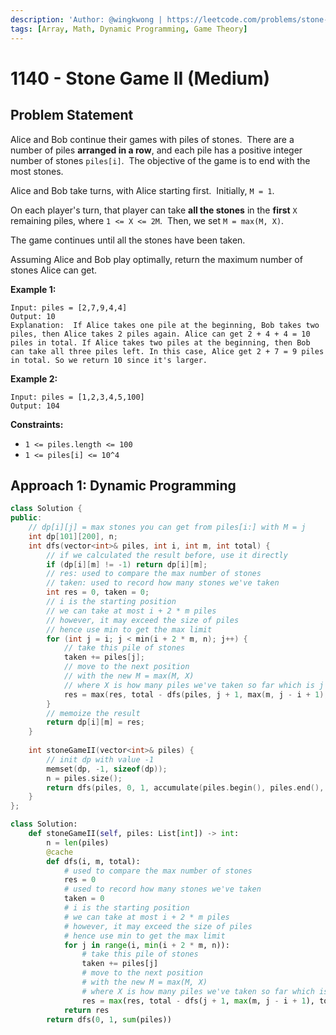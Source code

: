 ```yaml
---
description: 'Author: @wingkwong | https://leetcode.com/problems/stone-game-ii/'
tags: [Array, Math, Dynamic Programming, Game Theory]
---
```


# 1140 - Stone Game II (Medium) 

## Problem Statement

Alice and Bob continue their games with piles of stones.  There are a number of piles **arranged in a row**, and each pile has a positive integer number of stones `piles[i]`.  The objective of the game is to end with the most stones.

Alice and Bob take turns, with Alice starting first.  Initially, `M = 1`.

On each player's turn, that player can take **all the stones** in the **first** `X` remaining piles, where `1 <= X <= 2M`.  Then, we set `M = max(M, X)`.

The game continues until all the stones have been taken.

Assuming Alice and Bob play optimally, return the maximum number of stones Alice can get.

**Example 1:**

```
Input: piles = [2,7,9,4,4]
Output: 10
Explanation:  If Alice takes one pile at the beginning, Bob takes two piles, then Alice takes 2 piles again. Alice can get 2 + 4 + 4 = 10 piles in total. If Alice takes two piles at the beginning, then Bob can take all three piles left. In this case, Alice get 2 + 7 = 9 piles in total. So we return 10 since it's larger.
```

**Example 2:**

```
Input: piles = [1,2,3,4,5,100]
Output: 104
```

**Constraints:**

- `1 <= piles.length <= 100`
- `1 <= piles[i] <= 10^4`

## Approach 1: Dynamic Programming

<Tabs>
<TabItem value="cpp" label="C++">
<SolutionAuthor name="@wingkwong"/>

```cpp
class Solution {
public:
    // dp[i][j] = max stones you can get from piles[i:] with M = j
    int dp[101][200], n;
    int dfs(vector<int>& piles, int i, int m, int total) {
        // if we calculated the result before, use it directly
        if (dp[i][m] != -1) return dp[i][m];
        // res: used to compare the max number of stones
        // taken: used to record how many stones we've taken
        int res = 0, taken = 0;
        // i is the starting position
        // we can take at most i + 2 * m piles
        // however, it may exceed the size of piles 
        // hence use min to get the max limit
        for (int j = i; j < min(i + 2 * m, n); j++) {
            // take this pile of stones
            taken += piles[j];
            // move to the next position
            // with the new M = max(M, X)
            // where X is how many piles we've taken so far which is j - i + 1
            res = max(res, total - dfs(piles, j + 1, max(m, j - i + 1), total - taken));
        }
        // memoize the result
        return dp[i][m] = res;
    }
    
    int stoneGameII(vector<int>& piles) {
        // init dp with value -1
        memset(dp, -1, sizeof(dp));
        n = piles.size();
        return dfs(piles, 0, 1, accumulate(piles.begin(), piles.end(), 0));
    }
};
```

</TabItem>

<TabItem value="py" label="Python">
<SolutionAuthor name="@wingkwong"/>

```py
class Solution:
    def stoneGameII(self, piles: List[int]) -> int:
        n = len(piles)
        @cache
        def dfs(i, m, total):
            # used to compare the max number of stones
            res = 0
            # used to record how many stones we've taken
            taken = 0
            # i is the starting position
            # we can take at most i + 2 * m piles
            # however, it may exceed the size of piles 
            # hence use min to get the max limit
            for j in range(i, min(i + 2 * m, n)):
                # take this pile of stones
                taken += piles[j]
                # move to the next position
                # with the new M = max(M, X)
                # where X is how many piles we've taken so far which is j - i + 1
                res = max(res, total - dfs(j + 1, max(m, j - i + 1), total - taken))
            return res
        return dfs(0, 1, sum(piles))
```

</TabItem>
</Tabs>